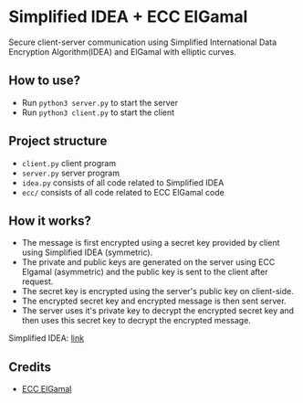 # Simplified IDEA + ECC ElGamal
Secure client-server communication using Simplified International Data Encryption Algorithm(IDEA) and ElGamal with elliptic curves.

## How to use?
- Run `python3 server.py` to start the server
- Run `python3 client.py` to start the client

## Project structure
- `client.py` client program
- `server.py` server program
- `idea.py` consists of all code related to Simplified IDEA
- `ecc/` consists of all code related to ECC ElGamal code

## How it works?
- The message is first encrypted using a secret key provided by client using Simplified IDEA (symmetric). 
- The private and public keys are generated on the server using ECC Elgamal (asymmetric) and the public key is sent to the client after
request. 
- The secret key is encrypted using the server's public key on client-side. 
- The encrypted secret key and encrypted message is then sent server. 
- The server uses it's private key to decrypt the encrypted secret key and then uses this secret key to decrypt the encrypted message.

Simplified IDEA: [link](https://www.nku.edu/~christensen/simplified%20IDEA%20algorithm.pdf)

## Credits
- [ECC ElGamal](https://github.com/lc6chang/ecc-pycrypto)
